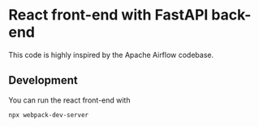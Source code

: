 # React front-end with FastAPI back-end
This code is highly inspired by the Apache Airflow codebase.

## Development
You can run the react front-end with
```shell
npx webpack-dev-server
```
